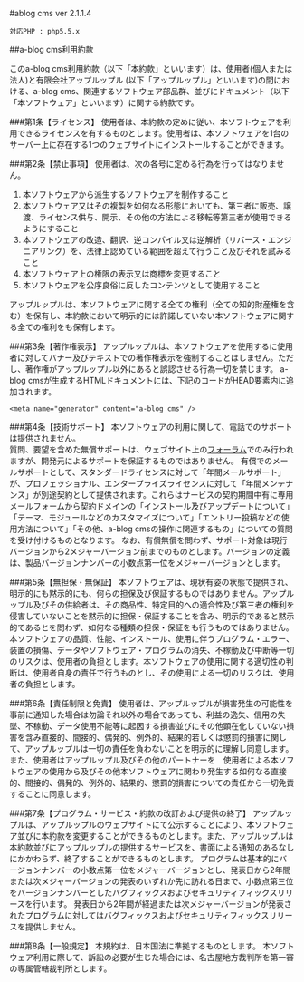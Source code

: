 #ablog cms ver 2.1.1.4

    対応PHP : php5.5.x

##a-blog cms利用約款

このa-blog cms利用約款（以下「本約款」といいます）は、使用者(個人または法人)と有限会社アップルップル (以下「アップルップル」といいます)の間における、a-blog cms、関連するソフトウェア部品群、並びにドキュメント（以下「本ソフトウェア」といいます）に関する約款です。

###第1条【ライセンス】
使用者は、本約款の定めに従い、本ソフトウェアを利用できるライセンスを有するものとします。使用者は、本ソフトウェアを1台のサーバー上に存在する1つのウェブサイトにインストールすることができます。

###第2条【禁止事項】
使用者は、次の各号に定める行為を行ってはなりません。

1. 本ソフトウェアから派生するソフトウェアを制作すること
2. 本ソフトウェア又はその複製を如何なる形態においても、第三者に販売、譲渡、ライセンス供与、開示、その他の方法による移転等第三者が使用できるようにすること
3. 本ソフトウェアの改造、翻訳、逆コンパイル又は逆解析（リバース・エンジニアリング）を、法律上認めている範囲を超えて行うこと及びそれを試みること
4. 本ソフトウェア上の権限の表示又は商標を変更すること
5. 本ソフトウェアを公序良俗に反したコンテンツとして使用すること

アップルップルは、本ソフトウェアに関する全ての権利（全ての知的財産権を含む）を保有し、本約款において明示的には許諾していない本ソフトウェアに関する全ての権利をも保有します。

###第3条【著作権表示】
アップルップルは、本ソフトウェアを使用するに使用者に対してバナー及びテキストでの著作権表示を強制することはしません。ただし、著作権がアップルップル以外にあると誤認させる行為一切を禁じます。
a-blog cmsが生成するHTMLドキュメントには、下記のコードがHEAD要素内に追加されます。

    <meta name="generator" content="a-blog cms" />

###第4条【技術サポート】
本ソフトウェアの利用に関して、電話でのサポートは提供されません。  
質問、要望を含めた無償サポートは、ウェブサイト上の<a href="http://www.a-blogcms.jp/support/forum.html">フォーラム</a>でのみ行われますが、開発元によるサポートを保証するものではありません。
有償でのメールサポートとして、スタンダードライセンスに対して「年間メールサポート」が、プロフェッショナル、エンタープライズライセンスに対して「年間メンテナンス」が別途契約として提供されます。これらはサービスの契約期間中有に専用メールフォームから契約ドメインの「インストール及びアップデートについて」「テーマ、モジュールなどのカスタマイズについて」「エントリー投稿などの使用方法について」「その他、a-blog cmsの操作に関連するもの」についての質問を受け付けるものとなります。
なお、有償無償を問わず、サポート対象は現行バージョンから2メジャーバージョン前までのものとします。バージョンの定義は、製品バージョンナンバーの小数点第一位をメジャーバージョンとします。

###第5条【無担保・無保証】
本ソフトウェアは、現状有姿の状態で提供され、明示的にも黙示的にも、何らの担保及び保証するものではありません。アップルップル及びその供給者は、その商品性、特定目的への適合性及び第三者の権利を侵害していないことを黙示的に担保・保証することを含み、明示的であると黙示的であるとを問わず、如何なる種類の担保・保証をも行うものではありません。
本ソフトウェアの品質、性能、インストール、使用に伴うプログラム・エラー、装置の損傷、データやソフトウェア・プログラムの消失、不稼動及び中断等一切のリスクは、使用者の負担とします。本ソフトウェアの使用に関する適切性の判断は、使用者自身の責任で行うものとし、その使用による一切のリスクは、使用者の負担とします。

###第6条【責任制限と免責】
使用者は、アップルップルが損害発生の可能性を事前に通知した場合は勿論それ以外の場合であっても、利益の逸失、信用の失墜、不稼動、データ使用不能等に起因する損害並びにその他顕在化していない損害を含み直接的、間接的、偶発的、例外的、結果的若しくは懲罰的損害に関して、アップルップルは一切の責任を負わないことを明示的に理解し同意します。また、使用者はアップルップル及びその他のパートナーを　使用者による本ソフトウェアの使用から及びその他本ソフトウェアに関わり発生する如何なる直接的、間接的、偶発的、例外的、結果的、懲罰的損害についての責任から一切免責することに同意します。

###第7条【プログラム・サービス・約款の改訂および提供の終了】
アップルップルは、アップルップルのウェブサイトにて公示することにより、本ソフトウェア並びに本約款を変更することができるものとします。また、アップルップルは本約款並びにアップルップルの提供するサービスを、書面による通知のあるなしにかかわらず、終了することができるものとします。
プログラムは基本的にバージョンナンバーの小数点第一位をメジャーバージョンとし、発表日から2年間または次メジャーバージョンの発表のいずれか先に訪れる日まで、小数点第三位をバージョンナンバーとしたバグフィックスおよびセキュリティフィックスリリースを行います。
発表日から2年間が経過または次メジャーバージョンが発表されたプログラムに対してはバグフィックスおよびセキュリティフィックスリリースを提供しません。

###第8条【一般規定】
本規約は、日本国法に準拠するものとします。
本ソフトウェア利用に際して、訴訟の必要が生じた場合には、名古屋地方裁判所を第一審の専属管轄裁判所とします。